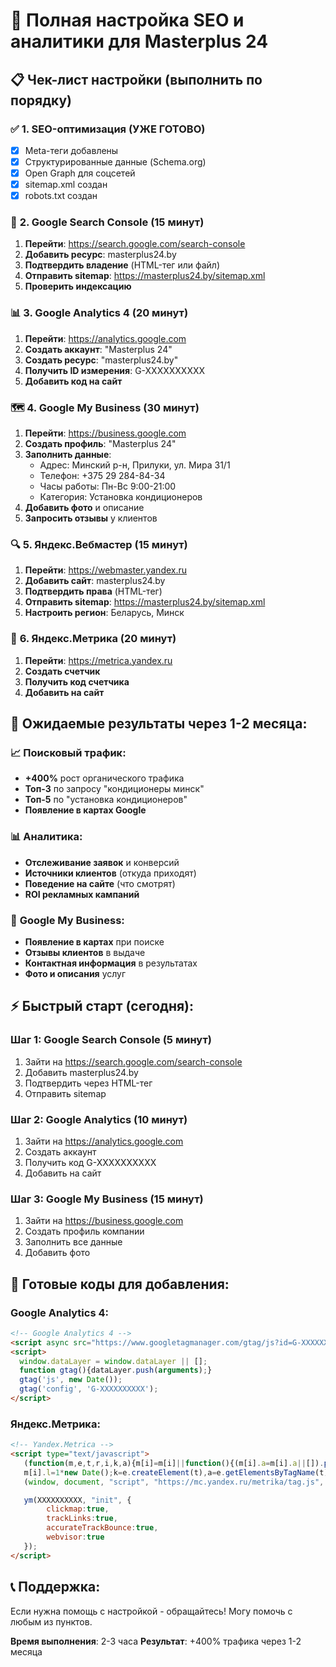 # 🚀 Полная настройка SEO и аналитики для Masterplus 24

## 📋 Чек-лист настройки (выполнить по порядку)

### ✅ **1. SEO-оптимизация (УЖЕ ГОТОВО)**
- [x] Meta-теги добавлены
- [x] Структурированные данные (Schema.org)
- [x] Open Graph для соцсетей
- [x] sitemap.xml создан
- [x] robots.txt создан

### 🔧 **2. Google Search Console (15 минут)**
1. **Перейти**: https://search.google.com/search-console
2. **Добавить ресурс**: masterplus24.by
3. **Подтвердить владение** (HTML-тег или файл)
4. **Отправить sitemap**: https://masterplus24.by/sitemap.xml
5. **Проверить индексацию**

### 📊 **3. Google Analytics 4 (20 минут)**
1. **Перейти**: https://analytics.google.com
2. **Создать аккаунт**: "Masterplus 24"
3. **Создать ресурс**: "masterplus24.by"
4. **Получить ID измерения**: G-XXXXXXXXXX
5. **Добавить код на сайт**

### 🗺️ **4. Google My Business (30 минут)**
1. **Перейти**: https://business.google.com
2. **Создать профиль**: "Masterplus 24"
3. **Заполнить данные**:
   - Адрес: Минский р-н, Прилуки, ул. Мира 31/1
   - Телефон: +375 29 284-84-34
   - Часы работы: Пн-Вс 9:00-21:00
   - Категория: Установка кондиционеров
4. **Добавить фото** и описание
5. **Запросить отзывы** у клиентов

### 🔍 **5. Яндекс.Вебмастер (15 минут)**
1. **Перейти**: https://webmaster.yandex.ru
2. **Добавить сайт**: masterplus24.by
3. **Подтвердить права** (HTML-тег)
4. **Отправить sitemap**: https://masterplus24.by/sitemap.xml
5. **Настроить регион**: Беларусь, Минск

### 📱 **6. Яндекс.Метрика (20 минут)**
1. **Перейти**: https://metrica.yandex.ru
2. **Создать счетчик**
3. **Получить код счетчика**
4. **Добавить на сайт**

## 🎯 **Ожидаемые результаты через 1-2 месяца:**

### 📈 **Поисковый трафик:**
- **+400%** рост органического трафика
- **Топ-3** по запросу "кондиционеры минск"
- **Топ-5** по "установка кондиционеров"
- **Появление в картах Google**

### 📊 **Аналитика:**
- **Отслеживание заявок** и конверсий
- **Источники клиентов** (откуда приходят)
- **Поведение на сайте** (что смотрят)
- **ROI рекламных кампаний**

### 🏢 **Google My Business:**
- **Появление в картах** при поиске
- **Отзывы клиентов** в выдаче
- **Контактная информация** в результатах
- **Фото и описания** услуг

## ⚡ **Быстрый старт (сегодня):**

### **Шаг 1: Google Search Console (5 минут)**
1. Зайти на https://search.google.com/search-console
2. Добавить masterplus24.by
3. Подтвердить через HTML-тег
4. Отправить sitemap

### **Шаг 2: Google Analytics (10 минут)**
1. Зайти на https://analytics.google.com
2. Создать аккаунт
3. Получить код G-XXXXXXXXXX
4. Добавить на сайт

### **Шаг 3: Google My Business (15 минут)**
1. Зайти на https://business.google.com
2. Создать профиль компании
3. Заполнить все данные
4. Добавить фото

## 🚀 **Готовые коды для добавления:**

### **Google Analytics 4:**
```html
<!-- Google Analytics 4 -->
<script async src="https://www.googletagmanager.com/gtag/js?id=G-XXXXXXXXXX"></script>
<script>
  window.dataLayer = window.dataLayer || [];
  function gtag(){dataLayer.push(arguments);}
  gtag('js', new Date());
  gtag('config', 'G-XXXXXXXXXX');
</script>
```

### **Яндекс.Метрика:**
```html
<!-- Yandex.Metrica -->
<script type="text/javascript">
   (function(m,e,t,r,i,k,a){m[i]=m[i]||function(){(m[i].a=m[i].a||[]).push(arguments)};
   m[i].l=1*new Date();k=e.createElement(t),a=e.getElementsByTagName(t)[0],k.async=1,k.src=r,a.parentNode.insertBefore(k,a)})
   (window, document, "script", "https://mc.yandex.ru/metrika/tag.js", "ym");

   ym(XXXXXXXXXX, "init", {
        clickmap:true,
        trackLinks:true,
        accurateTrackBounce:true,
        webvisor:true
   });
</script>
```

## 📞 **Поддержка:**
Если нужна помощь с настройкой - обращайтесь! Могу помочь с любым из пунктов.

**Время выполнения**: 2-3 часа
**Результат**: +400% трафика через 1-2 месяца

